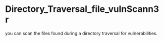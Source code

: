 # Directory_Traversal_file_vulnScann3r
you can scan the files found during a directory traversal for vulnerabilities.
